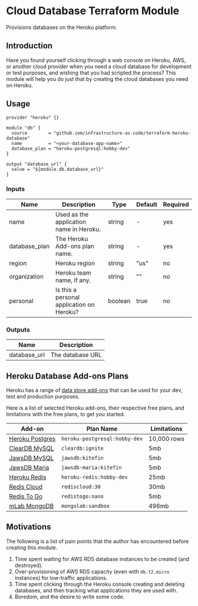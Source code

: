 # Cloud Database Terraform Module

Provisions databases on the Heroku platform.


## Introduction

Have you found yourself clicking through a web console on Heroku, AWS, or another cloud provider when you need a cloud database for development or test purposes, and wishing that you had scripted the process?  This module will help you do just that by creating the cloud databases you need on Heroku.


## Usage

```
provider "heroku" {}

module "db" {
  source        = "github.com/infrastructure-as-code/terraform-heroku-database"
  name          = "<your-database-app-name>"
  database_plan = "heroku-postgresql:hobby-dev"
}

output "database_url" {
  value = "${module.db.database_url}"
}
```

### Inputs

| Name | Description | Type | Default | Required |
|------|-------------|------|---------|----------|
| name | Used as the application name in Heroku. | string | - | yes |
| database\_plan | The Heroku Add-ons plan name. | string | - | yes |
| region | Heroku region | string | "us" | no |
| organization | Heroku team name, if any. | string | "" | no |
| personal | Is this a personal application on Heroku? | boolean | true | no |

### Outputs

| Name | Description |
|------|-------------|
| database\_url | The database URL |


## Heroku Database Add-ons Plans

Heroku has a range of [data store add-ons](https://elements.heroku.com/addons#data-stores) that can be used for your dev, test and production purposes.

Here is a list of selected Heroku add-ons, their respective free plans, and limitations with the free plans, to get you started.

| Add-on | Plan Name | Limitations |
|--------|-----------|-------------|
| [Heroku Postgres](https://elements.heroku.com/addons/heroku-postgresql) | `heroku-postgresql:hobby-dev` | 10,000 rows |
| [ClearDB MySQL](https://elements.heroku.com/addons/cleardb) | `cleardb:ignite` | 5mb |
| [JawsDB MySQL](https://elements.heroku.com/addons/jawsdb) | `jawsdb:kitefin` | 5mb |
| [JawsDB Maria](https://elements.heroku.com/addons/jawsdb-maria) | `jawsdb-maria:kitefin` | 5mb |
| [Heroku Redis](https://elements.heroku.com/addons/heroku-redis) | `heroku-redis:hobby-dev` | 25mb |
| [Redis Cloud](https://elements.heroku.com/addons/rediscloud) | `rediscloud:30` | 30mb |
| [Redis To Go](https://elements.heroku.com/addons/redistogo) | `redistogo:nano` | 5mb |
| [mLab MongoDB](https://elements.heroku.com/addons/mongolab) | `mongolab:sandbox` | 496mb |

## Motivations

The following is a list of pain points that the author has encountered before creating this module.

1. Time spent waiting for AWS RDS database instances to be created (and destroyed).
1. Over-provisioning of AWS RDS capacity (even with `db.t2.micro` instances) for low-traffic applications.
1. Time spent clicking through the Heroku console creating and deleting databases, and then tracking what applications they are used with.
1. Boredom, and the desire to write some code.

